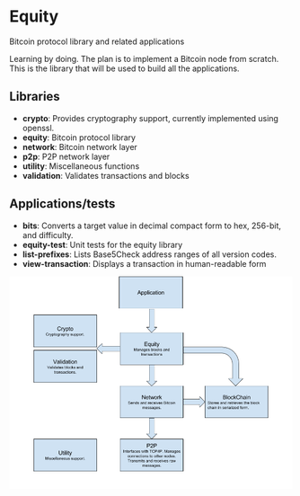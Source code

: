 # Equity
Bitcoin protocol library and related applications

Learning by doing. The plan is to implement a Bitcoin node from scratch. This is the library that will be used to build all the applications.

## Libraries

* **crypto**: Provides cryptography support, currently implemented using openssl.
* **equity**: Bitcoin protocol library
* **network**: Bitcoin network layer
* **p2p**: P2P network layer
* **utility**: Miscellaneous functions
* **validation**: Validates transactions and blocks

## Applications/tests
* **bits**: Converts a target value in decimal compact form to hex, 256-bit, and difficulty.
* **equity-test**: Unit tests for the equity library
* **list-prefixes**: Lists Base5Check address ranges of all version codes.
* **view-transaction**: Displays a transaction in human-readable form

![Project Organization](project_organization.png?raw=true)
